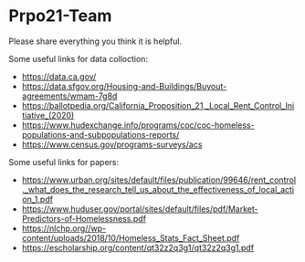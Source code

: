 # Prpo21-Team

Please share everything you think it is helpful.

Some useful links for data colloction:
* https://data.ca.gov/
* https://data.sfgov.org/Housing-and-Buildings/Buyout-agreements/wmam-7g8d
* https://ballotpedia.org/California_Proposition_21,_Local_Rent_Control_Initiative_(2020)
* https://www.hudexchange.info/programs/coc/coc-homeless-populations-and-subpopulations-reports/
* https://www.census.gov/programs-surveys/acs


Some useful links for papers:
* https://www.urban.org/sites/default/files/publication/99646/rent_control._what_does_the_research_tell_us_about_the_effectiveness_of_local_action_1.pdf
* https://www.huduser.gov/portal/sites/default/files/pdf/Market-Predictors-of-Homelessness.pdf
* https://nlchp.org//wp-content/uploads/2018/10/Homeless_Stats_Fact_Sheet.pdf
* https://escholarship.org/content/qt32z2q3g1/qt32z2q3g1.pdf
